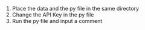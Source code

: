 1. Place the data and the py file in the same directory
2. Change the API Key in the py file
3. Run the py file and input a comment
 
